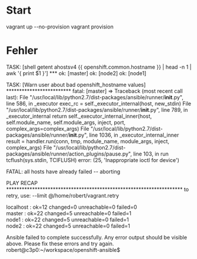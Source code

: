 # Start
vagrant up --no-provision
vagrant provision

# Fehler

TASK: [shell getent ahostsv4 {{ openshift.common.hostname }} | head -n 1 | awk '{ print $1 }'] *** 
ok: [master]
ok: [node2]
ok: [node1]

TASK: [Warn user about bad openshift_hostname values] ************************* 
fatal: [master] => Traceback (most recent call last):
  File "/usr/local/lib/python2.7/dist-packages/ansible/runner/__init__.py", line 586, in _executor
    exec_rc = self._executor_internal(host, new_stdin)
  File "/usr/local/lib/python2.7/dist-packages/ansible/runner/__init__.py", line 789, in _executor_internal
    return self._executor_internal_inner(host, self.module_name, self.module_args, inject, port, complex_args=complex_args)
  File "/usr/local/lib/python2.7/dist-packages/ansible/runner/__init__.py", line 1036, in _executor_internal_inner
    result = handler.run(conn, tmp, module_name, module_args, inject, complex_args)
  File "/usr/local/lib/python2.7/dist-packages/ansible/runner/action_plugins/pause.py", line 103, in run
    tcflush(sys.stdin, TCIFLUSH)
error: (25, 'Inappropriate ioctl for device')


FATAL: all hosts have already failed -- aborting

PLAY RECAP ******************************************************************** 
           to retry, use: --limit @/home/robert/vagrant.retry

localhost                  : ok=12   changed=0    unreachable=0    failed=0   
master                     : ok=22   changed=5    unreachable=0    failed=1   
node1                      : ok=22   changed=5    unreachable=0    failed=1   
node2                      : ok=22   changed=5    unreachable=0    failed=1   

Ansible failed to complete successfully. Any error output should be
visible above. Please fix these errors and try again.
robert@c3p0:~/workspace/openshift-ansible$ 
